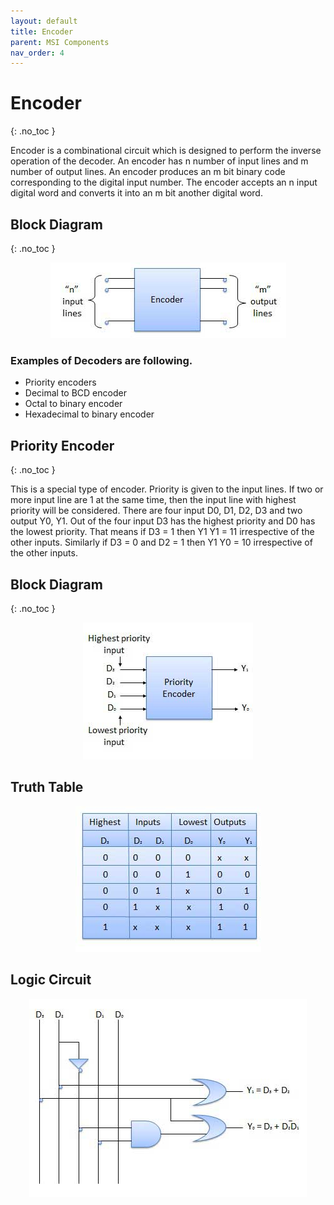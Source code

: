 ```yaml
---
layout: default
title: Encoder
parent: MSI Components
nav_order: 4
---
```


# Encoder
{: .no_toc }

Encoder is a combinational circuit which is designed to perform the inverse operation of the decoder. 
An encoder has n number of input lines and m number of output lines. An encoder produces an m bit binary code corresponding to the digital input number. 
The encoder accepts an n input digital word and converts it into an m bit another digital word.

## Block Diagram
{: .no_toc }

<div style="text-align:center"><img src="../../assets/images/encoder_blockdiagram.jpg" /></div>

### Examples of Decoders are following.
   
* Priority encoders
* Decimal to BCD encoder
* Octal to binary encoder
* Hexadecimal to binary encoder

## Priority Encoder
{: .no_toc }

This is a special type of encoder. 
Priority is given to the input lines. 
If two or more input line are 1 at the same time, then the input line with highest priority will be considered. 
There are four input D0, D1, D2, D3 and two output Y0, Y1. 
Out of the four input D3 has the highest priority and D0 has the lowest priority. 
That means if D3 = 1 then Y1 Y1 = 11 irrespective of the other inputs. Similarly if D3 = 0 and D2 = 1 then Y1 Y0 = 10 irrespective of the other inputs.

## Block Diagram
{: .no_toc }

<div style="text-align:center"><img src="../../assets/images/priorityencoder_blockdiagram.jpg" /></div>

## Truth Table

<div style="text-align:center"><img src="../../assets/images/priorityencoder_truthtable.jpg" /></div>

## Logic Circuit

<div style="text-align:center"><img src="../../assets/images/priorityencoder_logiccircuit.jpg" /></div>


